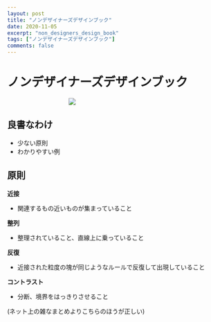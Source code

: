 ```yaml
---
layout: post
title: "ノンデザイナーズデザインブック"
date: 2020-11-05
excerpt: "non_designers_design_book"
tags: ["ノンデザイナーズデザインブック"]
comments: false
---
```


# ノンデザイナーズデザインブック
<div align="center" style="width: 300px !important;">
  <img src="https://user-images.githubusercontent.com/4949982/98210606-2a415180-1f84-11eb-9073-b32fb75fde7f.png">
</div>

## 良書なわけ
 - 少ない原則
 - わかりやすい例

## 原則
**近接**  
 - 関連するもの近いものが集まっていること

**整列**  
 - 整理されていること、直線上に乗っていること


**反復**  
 - 近接された粒度の塊が同じようなルールで反復して出現していること

**コントラスト**  
 - 分断、境界をはっきりさせること

(ネット上の雑なまとめよりこちらのほうが正しい)  


